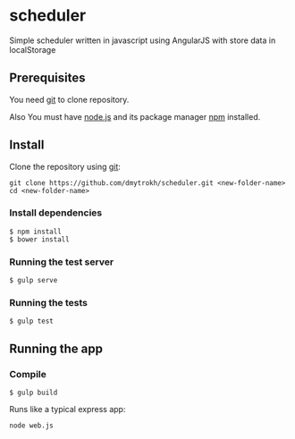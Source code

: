 # scheduler
Simple scheduler written in javascript using AngularJS with store data in localStorage

## Prerequisites

You need [git][git] to clone repository.

Also You must have [node.js][node.js] and its package manager [npm][npm] installed.

## Install

Clone the repository using [git][git]:

    git clone https://github.com/dmytrokh/scheduler.git <new-folder-name>
    cd <new-folder-name>

### Install dependencies
    $ npm install
    $ bower install

### Running the test server
    $ gulp serve

### Running the tests  
    $ gulp test



## Running the app

### Compile
    $ gulp build

Runs like a typical express app:

    node web.js



[git]: http://git-scm.com/
[bower]: http://bower.io
[npm]: https://www.npmjs.org/
[node.js]: http://nodejs.org
